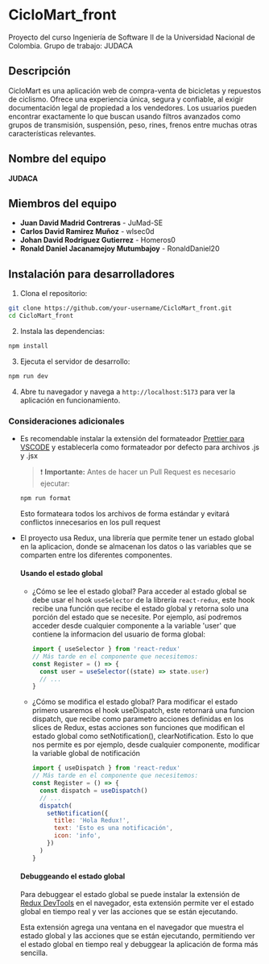 # CicloMart_front

Proyecto del curso Ingeniería de Software II de la Universidad Nacional de Colombia. Grupo de trabajo: JUDACA

## Descripción

CicloMart es una aplicación web de compra-venta de bicicletas y repuestos de ciclismo. Ofrece una experiencia única, segura y confiable, al exigir documentación legal de propiedad a los vendedores. Los usuarios pueden encontrar exactamente lo que buscan usando filtros avanzados como grupos de transmisión, suspensión, peso, rines, frenos entre muchas otras características relevantes.

## Nombre del equipo

**JUDACA**

## Miembros del equipo

- **Juan David Madrid Contreras** - JuMad-SE
- **Carlos David Ramirez Muñoz** - wlsec0d
- **Johan David Rodriguez Gutierrez** - Homeros0
- **Ronald Daniel Jacanamejoy Mutumbajoy** - RonaldDaniel20

## Instalación para desarrolladores

1. Clona el repositorio:

```bash
git clone https://github.com/your-username/CicloMart_front.git
cd CicloMart_front
```

2. Instala las dependencias:

```bash
npm install
```

3. Ejecuta el servidor de desarrollo:

```bash
npm run dev
```

4. Abre tu navegador y navega a `http://localhost:5173` para ver la aplicación en funcionamiento.

### Consideraciones adicionales

- Es recomendable instalar la extensión del formateador [Prettier para VSCODE](https://marketplace.visualstudio.com/items?itemName=esbenp.prettier-vscode) y establecerla como formateador por defecto para archivos .js y .jsx

  > ❗ **Importante:** Antes de hacer un Pull Request es necesario ejecutar:

  ```bash
  npm run format
  ```

  Esto formateara todos los archivos de forma estándar y evitará conflictos innecesarios en los pull request

- El proyecto usa Redux, una librería que permite tener un estado global en la aplicacion,
  donde se almacenan los datos o las variables que se comparten entre los diferentes componentes.

  #### Usando el estado global

  - ¿Cómo se lee el estado global?
    Para acceder al estado global se debe usar el hook `useSelector` de la librería `react-redux`, este hook recibe una función que recibe el estado global y retorna solo una porción del estado que se necesite. Por ejemplo, así podremos acceder desde cualquier componente a la variable 'user' que contiene la informacion del usuario de forma global:

    ```javascript
    import { useSelector } from 'react-redux'
    // Más tarde en el componente que necesitemos:
    const Register = () => {
      const user = useSelector((state) => state.user)
      // ...
    }
    ```

  - ¿Cómo se modifica el estado global?
    Para modificar el estado primero usaremos el hook useDispatch, este retornará una funcion dispatch,
    que recibe como parametro acciones definidas en los slices de Redux, estas acciones son funciones que
    modifican el estado global como setNotification(), clearNotification. Esto lo que nos permite es por ejemplo, desde cualquier componente, modificar la variable global de notificación

    ```javascript
    import { useDispatch } from 'react-redux'
    // Más tarde en el componente que necesitemos:
    const Register = () => {
      const dispatch = useDispatch()
      // ...
      dispatch(
        setNotification({
          title: 'Hola Redux!',
          text: 'Esto es una notificación',
          icon: 'info',
        })
      )
    }
    ```

  #### Debuggeando el estado global

  Para debuggear el estado global se puede instalar la extensión de [Redux DevTools](https://chrome.google.com/webstore/detail/redux-devtools/lmhkpmbekcpmknklioeibfkpmmfibljd) en el navegador, esta extensión permite ver el estado global en tiempo real y ver las acciones que se están ejecutando.

  Esta extensión agrega una ventana en el navegador que muestra el estado global y las acciones que se están ejecutando, permitiendo ver el estado global en tiempo real y debuggear la aplicación de forma más sencilla.
